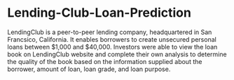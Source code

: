 # Lending-Club-Loan-Prediction

LendingClub is a peer-to-peer lending company, headquartered in San Francsico, California. It enables borrowers to create unsecured personal loans between $1,000 and $40,000. Investors were able to view the loan book on LendingClub website and complete their own analysis to determine the quality of the book based on the information supplied about the borrower, amount of loan, loan grade, and loan purpose. 
